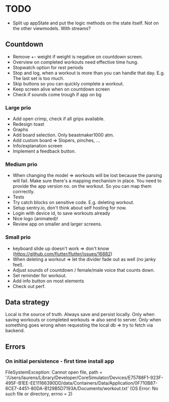 # TODO

- Split up appState and put the logic methods on the state itself. Not on the other viewmodels.
  With streams?

## Countdown
- Remove +- weight if weight is negative on countdown screen.
- Overview on completed workouts need effective time hung.
- Stopwatch option for rest periods
- Stop and log, when a workout is more than you can handle that day. E.g. The last set is too much.
- Skip buttons so you can quickly complete a workout.
- Keep screen alive when on countdown screen
- Check if sounds come trough if app on bg 


### Large prio

- Add open crimp, check if all grips available.
- Redesign toast
- Graphs
- Add board selection. Only beastmaker1000 atm.
- Add custom board => Slopers, pinches, ...
- Info/explanation screen
- Implement a feedback button.


### Medium prio

- When changing the model => workouts will be lost because the parsing will fail. Make sure there's a mapping mechanism in place.
  You need to provide the app version no. on the workout. So you can map them corrrectly.
- Tests
- Try catch blocks on sensitive code. E.g. deleting workout.
- Setup sentry.io, don't think about self hosting for now.
- Login with device id, to save workouts already
- Nice logo (animated)!
- Review app on smaller and larger screens.

### Small prio

- keyboard slide up doesn't work => don't know (https://github.com/flutter/flutter/issues/16882)
- When deleting a workout => let the divider fade out as well (no janky feel).
- Adjust sounds of countdown / female/male voice that counts down.
- Set reminder for workout.
- Add info button on most elements
- Check out perf.
  
  
## Data strategy

Local is the source of truth.
Always save and persist locally.
Only when saving workouts or completed workouts => also send to server.
Only when something goes wrong when requesting the local db => try to fetch via backend.
  
  
## Errors

### On initial persistence - first time install app
FileSystemException: Cannot open file, path = '/Users/laurens/Library/Developer/CoreSimulator/Devices/E75788F1-923F-495F-B1EE-EE11166390DD/data/Containers/Data/Application/0F710B87-6CE7-4451-80DA-B129B5D7193A/Documents/workout.txt' (OS Error: No such file or directory, errno = 2)